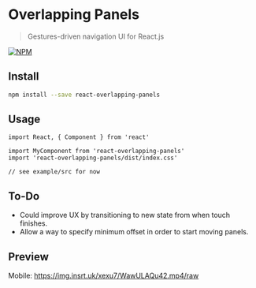# Overlapping Panels

> Gestures-driven navigation UI for React.js

[![NPM](https://img.shields.io/npm/v/react-overlapping-panels.svg)](https://www.npmjs.com/package/react-overlapping-panels)

## Install

```bash
npm install --save react-overlapping-panels
```

## Usage

```tsx
import React, { Component } from 'react'

import MyComponent from 'react-overlapping-panels'
import 'react-overlapping-panels/dist/index.css'

// see example/src for now
```

## To-Do

- Could improve UX by transitioning to new state from when touch finishes.
- Allow a way to specify minimum offset in order to start moving panels.

## Preview

Mobile: https://img.insrt.uk/xexu7/WawULAQu42.mp4/raw

